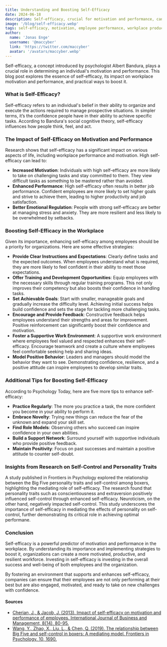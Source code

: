 ```yaml
---
title: Understanding and Boosting Self-Efficacy
date: 2024-06-18
description: Self-efficacy, crucial for motivation and performance, can be enhanced through clear instructions, training, achievable goals, constructive feedback, supportive environments, and positive role models, ultimately fostering a motivated and resilient workforce.
image: '/blog/self-efficacy.webp'
tags: self-efficacy, motivation, employee performance, workplace productivity, boost confidence, employee training, constructive feedback, supportive work environment, positive role models, self-control, Big Five personality traits, emotional regulation, resilience, career development, goal setting, organizational behavior, team dynamics, leadership skills, training programs, self-improvement
author:
  name: 'Jonas Enge'
  username: '@maccyber'
  link: 'https://twitter.com/maccyber'
  avatar: '/avatars/maccyber.webp'
---
```


Self-efficacy, a concept introduced by psychologist Albert Bandura, plays a crucial role in determining an individual's motivation and performance. This blog post explores the essence of self-efficacy, its impact on workplace motivation and performance, and practical ways to boost it.

### What is Self-Efficacy?

Self-efficacy refers to an individual's belief in their ability to organize and execute the actions required to manage prospective situations. In simpler terms, it’s the confidence people have in their ability to achieve specific tasks. According to Bandura's social cognitive theory, self-efficacy influences how people think, feel, and act.

### The Impact of Self-Efficacy on Motivation and Performance

Research shows that self-efficacy has a significant impact on various aspects of life, including workplace performance and motivation. High self-efficacy can lead to:

- **Increased Motivation**: Individuals with high self-efficacy are more likely to take on challenging tasks and stay committed to them. They view difficult tasks as something to be mastered rather than avoided.
- **Enhanced Performance**: High self-efficacy often results in better job performance. Confident employees are more likely to set higher goals and strive to achieve them, leading to higher productivity and job satisfaction.
- **Better Emotional Regulation**: People with strong self-efficacy are better at managing stress and anxiety. They are more resilient and less likely to be overwhelmed by setbacks.

### Boosting Self-Efficacy in the Workplace

Given its importance, enhancing self-efficacy among employees should be a priority for organizations. Here are some effective strategies:

- **Provide Clear Instructions and Expectations**: Clearly define tasks and the expected outcomes. When employees understand what is required, they are more likely to feel confident in their ability to meet those expectations.
- **Offer Training and Development Opportunities**: Equip employees with the necessary skills through regular training programs. This not only improves their competency but also boosts their confidence in handling tasks.
- **Set Achievable Goals**: Start with smaller, manageable goals and gradually increase the difficulty level. Achieving initial success helps build confidence and sets the stage for tackling more challenging tasks.
- **Encourage and Provide Feedback**: Constructive feedback helps employees understand their strengths and areas for improvement. Positive reinforcement can significantly boost their confidence and motivation.
- **Foster a Supportive Work Environment**: A supportive work environment where employees feel valued and respected enhances their self-efficacy. Encourage teamwork and create a culture where employees feel comfortable seeking help and sharing ideas.
- **Model Positive Behavior**: Leaders and managers should model the behavior they want to see. Demonstrating confidence, resilience, and a positive attitude can inspire employees to develop similar traits.

### Additional Tips for Boosting Self-Efficacy

According to Psychology Today, here are five more tips to enhance self-efficacy:

- **Practice Regularly**: The more you practice a task, the more confident you become in your ability to perform it.
- **Embrace Novelty**: Trying new things can reduce the fear of the unknown and expand your skill set.
- **Find Role Models**: Observing others who succeed can inspire confidence in your own abilities.
- **Build a Support Network**: Surround yourself with supportive individuals who provide positive feedback.
- **Maintain Positivity**: Focus on past successes and maintain a positive attitude to counter self-doubt.

### Insights from Research on Self-Control and Personality Traits

A study published in Frontiers in Psychology explored the relationship between the Big Five personality traits and self-control among boxers, highlighting the mediating role of self-efficacy. The research found that personality traits such as conscientiousness and extraversion positively influenced self-control through enhanced self-efficacy. Neuroticism, on the other hand, negatively impacted self-control. This study underscores the importance of self-efficacy in mediating the effects of personality on self-control, further demonstrating its critical role in achieving optimal performane.

### Conclusion

Self-efficacy is a powerful predictor of motivation and performance in the workplace. By understanding its importance and implementing strategies to boost it, organizations can create a more motivated, productive, and resilient workforce. Investing in self-efficacy is investing in the overall success and well-being of both employees and the organization.

By fostering an environment that supports and enhances self-efficacy, companies can ensure that their employees are not only performing at their best but are also engaged, motivated, and ready to take on new challenges with confidence.

#### **Sources**

- [Cherian, J., & Jacob, J. (2013). Impact of self-efficacy on motivation and performance of employees. International Journal of Business and Management, 8(14), 80-95.](http://dx.doi.org/10.5539/ijbm.v8n14p80)
- [Wang, Y., Zhao, X., Liu, L., & Chen, Q. (2019). The relationship between Big Five and self-control in boxers: A mediating model. Frontiers in Psychology, 10, 1690.](https://doi.org/10.3389/fpsyg.2019.01690)
